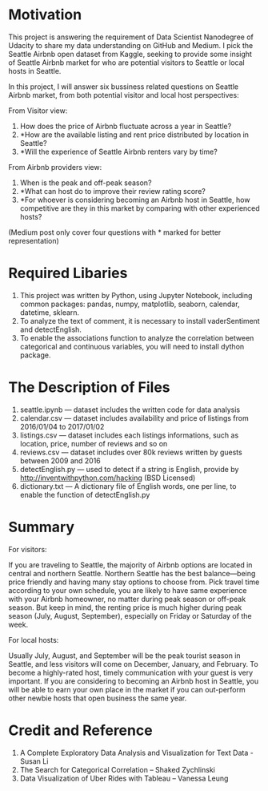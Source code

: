 # Motivation
This project is answering the requirement of Data Scientist Nanodegree of Udacity to share my data understanding on GitHub and Medium.
I pick the Seattle Airbnb open dataset from Kaggle, seeking to provide some insight of Seattle Airbnb market for who are potential visitors to Seattle or local hosts in Seattle.

In this project, I will answer six bussiness related questions on Seattle Airbnb market, from both potential visitor and local host perspectives:

From Visitor view:

1. How does the price of Airbnb fluctuate across a year in Seattle?
2. *How are the available listing and rent price distributed by location in Seattle?
3. *Will the experience of Seattle Airbnb renters vary by time?

From Airbnb providers view:

1. When is the peak and off-peak season?
2. *What can host do to improve their review rating score?
3. *For whoever is considering becoming an Airbnb host in Seattle, how competitive are they in this market by comparing with other experienced hosts?

(Medium post only cover four questions with * marked for better representation)

# Required Libaries
1. This project was written by Python, using Jupyter Notebook, including common packages: pandas, numpy, matplotlib, seaborn, calendar, datetime, sklearn.
2. To analyze the text of comment, it is necessary to install vaderSentiment and detectEnglish.
3. To enable the associations function to analyze the correlation between categorical and continuous variables, you will need to install dython package.

# The Description of Files
1. seattle.ipynb — dataset includes the written code for data analysis
2. calendar.csv — dataset includes availability and price of listings from 2016/01/04 to 2017/01/02
3. listings.csv — dataset includes each listings informations, such as location, price, number of reviews and so on
4. reviews.csv — dataset includes over 80k reviews written by guests between 2009 and 2016
5. detectEnglish.py — used to detect if a string is English, provide by http://inventwithpython.com/hacking (BSD Licensed)
6. dictionary.txt — A dictionary file of English words, one per line, to enable the function of detectEnglish.py

# Summary

For visitors:

If you are traveling to Seattle, the majority of Airbnb options are located in central and northern Seattle. 
Northern Seattle has the best balance—being price friendly and having many stay options to choose from. 
Pick travel time according to your own schedule, you are likely to have same experience with your Airbnb homeowner, 
no matter during peak season or off-peak season. 
But keep in mind, the renting price is much higher during peak season (July, August, September), especially on Friday or Saturday of the week.

For local hosts:

Usually July, August, and September will be the peak tourist season in Seattle, and less visitors will come on December, January, and February.
To become a highly-rated host, timely communication with your guest is very important.
If you are considering to becoming an Airbnb host in Seattle, 
you will be able to earn your own place in the market if you can out-perform other newbie hosts that open business the same year.

# Credit and Reference

1.	A Complete Exploratory Data Analysis and Visualization for Text Data - Susan Li
2.	The Search for Categorical Correlation – Shaked Zychlinski
3.	Data Visualization of Uber Rides with Tableau – Vanessa Leung
